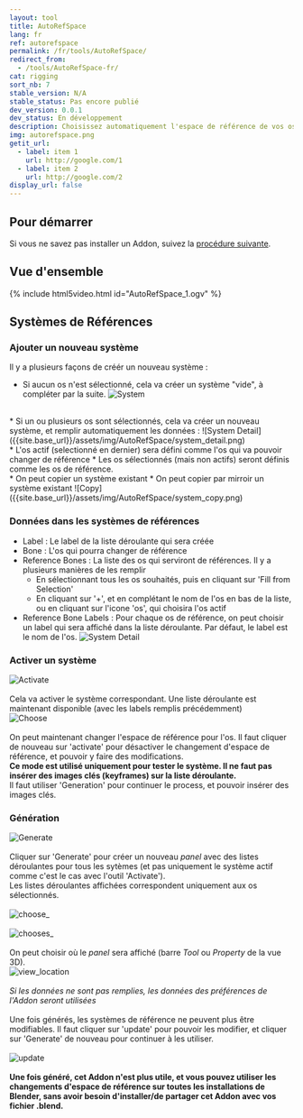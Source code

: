 ```yaml
---
layout: tool
title: AutoRefSpace
lang: fr
ref: autorefspace
permalink: /fr/tools/AutoRefSpace/
redirect_from:
  - /tools/AutoRefSpace-fr/
cat: rigging
sort_nb: 7
stable_version: N/A
stable_status: Pas encore publié
dev_version: 0.0.1
dev_status: En développement
description: Choisissez automatiquement l'espace de référence de vos os
img: autorefspace.png
getit_url:
  - label: item 1
    url: http://google.com/1
  - label: item 2
    url: http://google.com/2
display_url: false
---
```


## Pour démarrer
Si vous ne savez pas installer un Addon, suivez la [procédure suivante][1].  

## Vue d'ensemble
{% include html5video.html id="AutoRefSpace_1.ogv" %}

## Systèmes de Références

### Ajouter un nouveau système

Il y a plusieurs façons de créér un nouveau système :

* Si aucun os n'est sélectionné, cela va créer un système "vide", à compléter par la suite.
![System]({{site.base_url}}/assets/img/AutoRefSpace/reference_system.png)  
<br/>
* Si un ou plusieurs os sont sélectionnés, cela va créer un nouveau système, et remplir automatiquement les données :  
![System Detail]({{site.base_url}}/assets/img/AutoRefSpace/system_detail.png)  
<br/>
  * L'os actif (selectionné en dernier) sera défini comme l'os qui va pouvoir changer de référence
  * Les os sélectionnés (mais non actifs) seront définis comme les os de référence.  
<br/>
* On peut copier un système existant
* On peut copier par mirroir un système existant  
![Copy]({{site.base_url}}/assets/img/AutoRefSpace/system_copy.png)  

### Données dans les systèmes de références

* Label : Le label de la liste déroulante qui sera créée
* Bone : L'os qui pourra changer de référence
* Reference Bones : La liste des os qui serviront de références. Il y a plusieurs manières de les remplir  
  * En sélectionnant tous les os souhaités, puis en cliquant sur 'Fill from Selection'
  * En cliquant sur '+', et en complétant le nom de l'os en bas de la liste, ou en cliquant sur l'icone 'os', qui choisira l'os actif
* Reference Bone Labels : Pour chaque os de référence, on peut choisir un label qui sera affiché dans la liste déroulante. Par défaut, le label est le nom de l'os.
![System Detail]({{site.base_url}}/assets/img/AutoRefSpace/system_detail_2.png)  

### Activer un système

![Activate]({{site.base_url}}/assets/img/AutoRefSpace/active_autoref.png)  
<br/>
Cela va activer le système correspondant. Une liste déroulante est maintenant disponible (avec les labels remplis précédemment)
<br/>
![Choose]({{site.base_url}}/assets/img/AutoRefSpace/choose_ref.png)  
<br/>
On peut maintenant changer l'espace de référence pour l'os. Il faut cliquer de nouveau sur 'activate' pour désactiver le changement d'espace de référence, et pouvoir y faire des modifications.  
**Ce mode est utilisé uniquement pour tester le système. Il ne faut pas insérer des images clés (keyframes) sur la liste déroulante.**  
Il faut utiliser 'Generation' pour continuer le process, et pouvoir insérer des images clés.  

### Génération

![Generate]({{site.base_url}}/assets/img/AutoRefSpace/generate.png)  
<br/>
Cliquer sur 'Generate' pour créer un nouveau *panel* avec des listes déroulantes pour tous les sytèmes (et pas uniquement le système actif comme c'est le cas avec l'outil 'Activate').  
Les listes déroulantes affichées correspondent uniquement aux os sélectionnés.  
<br/>
![choose_]({{site.base_url}}/assets/img/AutoRefSpace/generated_ref_choose.png)  
<br/>
![chooses_]({{site.base_url}}/assets/img/AutoRefSpace/generated_ref_chooses.png)  
<br/>
On peut choisir où le *panel* sera affiché (barre *Tool* ou *Property* de la vue 3D).  
![view_location]({{site.base_url}}/assets/img/AutoRefSpace/view_location.png)  
<br/>
*Si les données ne sont pas remplies, les données des préférences de l'Addon seront utilisées*  
<br/>
Une fois générés, les systèmes de référence ne peuvent plus être modifiables. Il faut cliquer sur 'update' pour pouvoir les modifier, et cliquer sur 'Generate' de nouveau pour continuer à les utiliser.  
<br/>
![update]({{site.base_url}}/assets/img/AutoRefSpace/update.png)  
<br/>
**Une fois généré, cet Addon n'est plus utile, et vous pouvez utiliser les changements d'espace de référence sur toutes les installations de Blender, sans avoir besoin d'installer/de partager cet Addon avec vos fichier .blend.**

[1]: {{site.base_url}}/fr/AddonInstallation/
